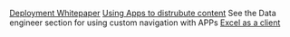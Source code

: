 


[Deployment Whitepaper](https://docs.microsoft.com/en-us/power-bi/guidance/whitepaper-powerbi-enterprise-deployment)
[Using Apps to distrubute content](https://docs.microsoft.com/en-us/power-bi/consumer/end-user-apps)  See the Data engineer section for using custom navigation with APPs
[Excel as a client](https://docs.microsoft.com/en-us/power-bi/collaborate-share/service-analyze-in-excel)
